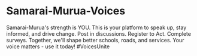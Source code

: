 # Samarai-Murua-Voices
Samarai-Murua's strength is YOU. This is your platform to speak up, stay informed, and drive change. Post in discussions. Register to Act. Complete surveys. Together, we'll shape better schools, roads, and services. Your voice matters - use it today! #VoicesUnite
